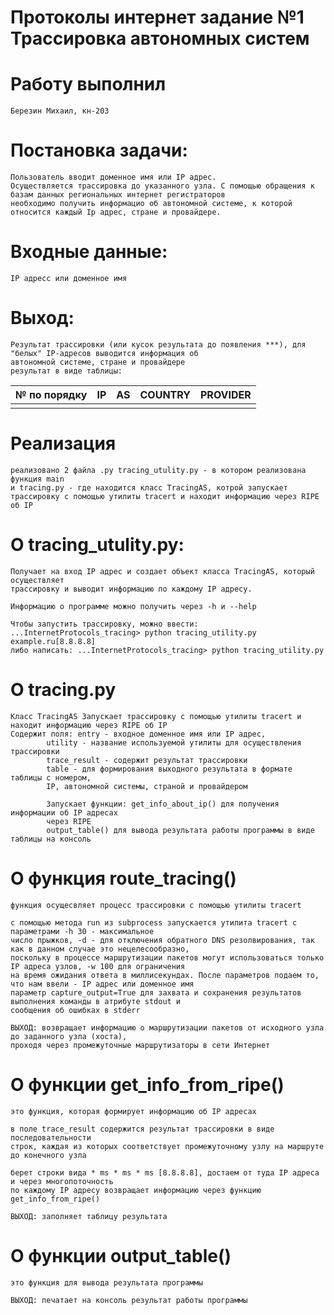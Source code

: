# Протоколы интернет задание №1 Трассировка автономных систем

# Работу выполнил
```
Березин Михаил, кн-203
```

# Постановка задачи:
```
Пользователь вводит доменное имя или IP адрес. 
Осуществляется трассировка до указанного узла. С помощью обращения к базам данных региональных интернет регистраторов
необходимо получить информацио об автономной системе, к которой относится каждый Ip адрес, стране и провайдере.
```

# Входные данные:
```
IP адресс или доменное имя
```

# Выход:
```
Результат трассировки (или кусок результата до появления ***), для "белых" IP-адресов выводится информация об
автономной системе, стране и провайдере
результат в виде таблицы:
```
| № по порядку  | IP                 | AS    | COUNTRY   | PROVIDER   |
| ------------- |:------------------:|:-----:|:---------:|:----------:|
|               |                    |       |           |            |

# Реализация
```
реализовано 2 файла .py tracing_utulity.py - в котором реализована функция main
и tracing.py - где находится класс TracingAS, котрой запускает трассировку с помощью утилиты tracert и находит информацию через RIPE об IP
```

# О tracing_utulity.py:
```
Получает на вход IP адрес и создает объект класса TracingAS, который осуществляет
трассировку и выводит информацию по каждому IP адресу.

Информацию о программе можно получить через -h и --help

Чтобы запустить трассировку, можно ввести: ...InternetProtocols_tracing> python tracing_utility.py example.ru[8.8.8.8]
либо написать: ...InternetProtocols_tracing> python tracing_utility.py
```

# О tracing.py
```
Класс TracingAS Запускает трассировку с помощью утилиты tracert и находит информацию через RIPE об IP
Содержит поля: entry - входное доменное имя или IP адрес,
        utility - название используемой утилиты для осуществления трассировки
        trace_result - содержит результат трассировки
        table - для формирования выходного результата в формате таблицы с номером,
        IP, автономной системы, страной и провайдером

        Запускает функции: get_info_about_ip() для получения информации об IP адресах
        через RIPE
        output_table() для вывода результата работы программы в виде таблицы на консоль
```

# О функция route_tracing() 
```
функция осущесвляет процесс трассировки с помощью утилиты tracert

с помощью метода run из subprocess запускается утилита tracert c параметрами -h 30 - максимальное
число прыжков, -d - для отключения обратного DNS резолвирования, так как в данном случае это нецелесообразно,
поскольку в процессе маршрутизации пакетов могут использоваться только IP адреса узлов, -w 100 для ограничения
на время ожидания ответа в миллисекундах. После параметров подаем то, что нам ввели - IP адрес или доменное имя
параметр capture_output=True для захвата и сохранения результатов выполнения команды в атрибуте stdout и
сообщения об ошибках в stderr

ВЫХОД: возвращает информацию о маршрутизации пакетов от исходного узла до заданного узла (хоста),
проходя через промежуточные маршрутизаторы в сети Интернет
```
# О функции get_info_from_ripe()
```
это функция, которая формирует информацию об IP адресах

в поле trace_result содержится результат трассировки в виде последовательности
строк, каждая из которых соответствует промежуточному узлу на маршруте до конечного узла

берет строки вида * ms * ms * ms [8.8.8.8], достаем от туда IP адреса и через многопоточность
по каждому IP адресу возвращает информацию через функцию get_info_from_ripe()

ВЫХОД: заполняет таблицу результата
```
# О функции output_table()
```
это функция для вывода результата программы

ВЫХОД: печатает на консоль результат работы программы
```

